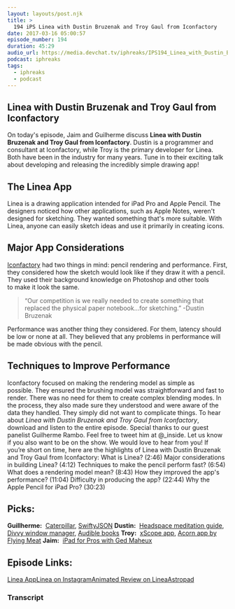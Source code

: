 ```yaml
---
layout: layouts/post.njk
title: >
  194 iPS Linea with Dustin Bruzenak and Troy Gaul from Iconfactory
date: 2017-03-16 05:00:57
episode_number: 194
duration: 45:29
audio_url: https://media.devchat.tv/iphreaks/IPS194_Linea_with_Dustin_Bruzenak_and_Troy_Gaul_from_Iconfactory.mp3
podcast: iphreaks
tags:
  - iphreaks
  - podcast
---
```


## Linea with Dustin Bruzenak and Troy Gaul from Iconfactory

On today's episode, Jaim and Guilherme discuss **Linea with Dustin Bruzenak and Troy Gaul from Iconfactory**. Dustin is a programmer and consultant at Iconfactory, while Troy is the primary developer for Linea. Both have been in the industry for many years. Tune in to their exciting talk about developing and releasing the incredibly simple drawing&nbsp;app!

## The Linea App

Linea is a drawing application intended for iPad Pro and Apple Pencil. The designers noticed how other applications, such as Apple Notes, weren't designed for sketching. They wanted something that's more suitable. With Linea, anyone can easily sketch ideas and use it primarily in creating icons.

## Major App Considerations

[Iconfactory](https://iconfactory.com/) had two things in mind: pencil rendering and performance.&nbsp;First, they&nbsp;considered how the sketch would look like if&nbsp;they draw it with a pencil. They used their background knowledge on Photoshop and other tools to&nbsp;make it look the same.

> “Our competition is we really needed to create something that replaced the physical paper notebook...for sketching.” -Dustin Bruzenak

Performance was another thing they considered. For them, latency should be low or none at all. They believed that any problems in performance will be made obvious&nbsp;with the pencil.

## Techniques to Improve Performance

Iconfactory&nbsp;focused on making the rendering model as simple as possible.&nbsp;They&nbsp;ensured the brushing model was straightforward and fast to render. There was no need for them to create complex blending modes. In the process, they also made sure they understood and were aware of the data they handled. They simply did not want to complicate things. To hear about _Linea with Dustin Bruzenak and Troy Gaul from Iconfactory_, download and listen to the entire episode. Special thanks to our guest panelist&nbsp;Guilherme Rambo. Feel free to tweet him at @\_inside. Let us know if you also want to be on the show. We would love to hear from you! If you’re short on time, here are the highlights of Linea with Dustin Bruzenak and Troy Gaul from Iconfactory: What is Linea? (2:46) Major considerations in building Linea? (4:12) Techniques to make the pencil perform&nbsp;fast? (6:54) What does a rendering model mean? (8:43) How they improved the app's performance? (11:04) Difficulty in producing the app? (22:44) Why the Apple Pencil for iPad Pro? (30:23)

## Picks:

**Guillherme:** &nbsp;[Caterpillar](https://github.com/fpg1503/Caterpillar), [SwiftyJSON](https://github.com/SwiftyJSON/SwiftyJSON) **Dustin:** &nbsp;[Headspace meditation guide](https://www.headspace.com/), [Divvy window manager](http://mizage.com/divvy/), [Audible books](http://www.audible.com/) **Troy:** &nbsp;[xScope app](http://xscopeapp.com/), [Acorn app by Flying Meat](http://www.flyingmeat.com/acorn/) **Jaim:** &nbsp;[iPad for Pros with Ged Maheux](http://www.imore.com/imore-show-543-ipads-pros-ged-maheux)

## Episode Links:

[Linea App](http://linea-app.com/)[Linea on Instagram](https://www.instagram.com/linea_app/)[Animated Review on Linea](http://www.imore.com/animated-review-linea-my-new-favorite-sketching-app)[Astropad](http://astropad.com/)

### Transcript
